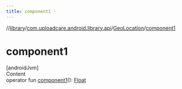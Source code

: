 ```yaml
---
title: component1 -
---
```

//[library](../../index.md)/[com.uploadcare.android.library.api](../index.md)/[GeoLocation](index.md)/[component1](component1.md)



# component1  
[androidJvm]  
Content  
operator fun [component1](component1.md)(): [Float](https://kotlinlang.org/api/latest/jvm/stdlib/kotlin/-float/index.html)  



